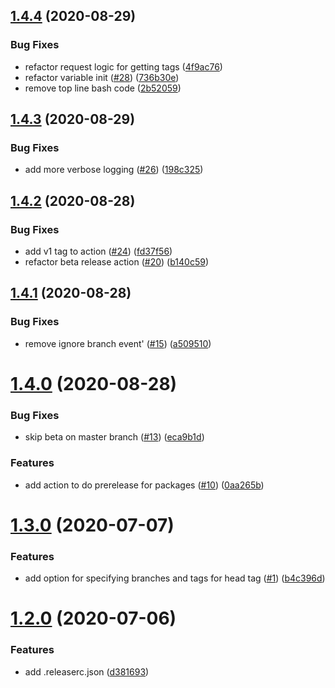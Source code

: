 ## [1.4.4](https://github.com/Storykit/github-actions/compare/v1.4.3...v1.4.4) (2020-08-29)


### Bug Fixes

* refactor request logic for getting tags ([4f9ac76](https://github.com/Storykit/github-actions/commit/4f9ac76651bd7ed4fb207e35cb845e864aaa8504))
* refactor variable init ([#28](https://github.com/Storykit/github-actions/issues/28)) ([736b30e](https://github.com/Storykit/github-actions/commit/736b30e8c143a0b242b0a16ba2885d2731d465a6))
* remove top line bash code ([2b52059](https://github.com/Storykit/github-actions/commit/2b52059785ada8f82559e32455c250b82ec92e3e))

## [1.4.3](https://github.com/Storykit/github-actions/compare/v1.4.2...v1.4.3) (2020-08-29)


### Bug Fixes

* add more verbose logging ([#26](https://github.com/Storykit/github-actions/issues/26)) ([198c325](https://github.com/Storykit/github-actions/commit/198c3258bfcbb7060f40c6fededebf91ea807dc6))

## [1.4.2](https://github.com/Storykit/github-actions/compare/v1.4.1...v1.4.2) (2020-08-28)


### Bug Fixes

* add v1 tag to action ([#24](https://github.com/Storykit/github-actions/issues/24)) ([fd37f56](https://github.com/Storykit/github-actions/commit/fd37f568de46391ff28ce9bf2b043e1c4058401b))
* refactor beta release action ([#20](https://github.com/Storykit/github-actions/issues/20)) ([b140c59](https://github.com/Storykit/github-actions/commit/b140c596bcf6c5cdce8aeb4544ae835d261f7b19))

## [1.4.1](https://github.com/Storykit/github-actions/compare/v1.4.0...v1.4.1) (2020-08-28)


### Bug Fixes

* remove ignore branch event' ([#15](https://github.com/Storykit/github-actions/issues/15)) ([a509510](https://github.com/Storykit/github-actions/commit/a50951042b8489f83de7ee635dfdea4a8a4415ba))

# [1.4.0](https://github.com/Storykit/github-actions/compare/v1.3.0...v1.4.0) (2020-08-28)


### Bug Fixes

* skip beta on master branch ([#13](https://github.com/Storykit/github-actions/issues/13)) ([eca9b1d](https://github.com/Storykit/github-actions/commit/eca9b1d26086dedb3ce7c2327d1a884034924226))


### Features

* add action to do prerelease for packages ([#10](https://github.com/Storykit/github-actions/issues/10)) ([0aa265b](https://github.com/Storykit/github-actions/commit/0aa265ba52b938cf90e26703a39647ca011d43b6))

# [1.3.0](https://github.com/Storykit/github-actions/compare/v1.2.0...v1.3.0) (2020-07-07)


### Features

* add option for specifying branches and tags for head tag ([#1](https://github.com/Storykit/github-actions/issues/1)) ([b4c396d](https://github.com/Storykit/github-actions/commit/b4c396d0ef40dd1f0454d52a269537d318263d36))

# [1.2.0](https://github.com/Storykit/github-actions/compare/v1.1.0...v1.2.0) (2020-07-06)


### Features

* add .releaserc.json ([d381693](https://github.com/Storykit/github-actions/commit/d3816932b61b6c429e583f5817947e28498fa4d8))
